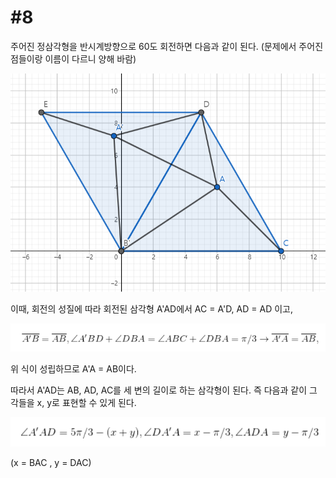 # #8

주어진 정삼각형을 반시계방향으로 60도 회전하면 다음과 같이 된다.
(문제에서 주어진 점들이랑 이름이 다르니 양해 바람)

![eq](/imgs/8_1.PNG)

이때, 회전의 성질에 따라 회전된 삼각형 A'AD에서 AC = A'D, AD = AD 이고, 

![eq](/imgs/8_2.PNG)

위 식이 성립하므로 A'A = AB이다.

따라서 A'AD는 AB, AD, AC를 세 변의 길이로 하는 삼각형이 된다. 즉 다음과 같이 그 각들을 x, y로 표현할 수 있게 된다.

![eq](/imgs/8_3.PNG)

(x = BAC , y = DAC)
